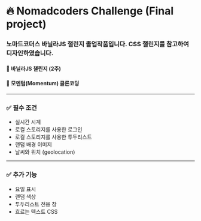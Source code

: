 # 🔥 Nomadcoders Challenge (Final project)

### 노마드코더스 바닐라JS 챌린지 졸업작품입니다. CSS 챌린지를 참고하여 디자인하였습니다.

#### 📌 바닐라JS 챌린지 (2주)

#### 📌 모멘텀(Momentum) 클론코딩


----
### ✅ 필수 조건
- 실시간 시계
- 로컬 스토리지를 사용한 로그인
- 로컬 스토리지를 사용한 투두리스트
- 랜덤 배경 이미지
- 날씨와 위치 (geolocation)

----

### ✅ 추가 기능
- 요일 표시
- 랜덤 색상
- 투두리스트 전용 창
- 흐르는 텍스트 CSS
